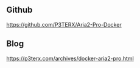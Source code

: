 ## Github
https://github.com/P3TERX/Aria2-Pro-Docker

## Blog
https://p3terx.com/archives/docker-aria2-pro.html